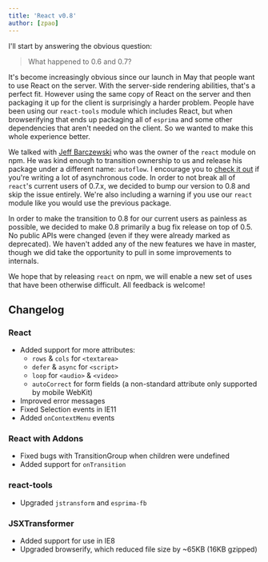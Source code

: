 ```yaml
---
title: 'React v0.8'
author: [zpao]
---
```


I'll start by answering the obvious question:

> What happened to 0.6 and 0.7?

It's become increasingly obvious since our launch in May that people want to use React on the server. With the server-side rendering abilities, that's a perfect fit. However using the same copy of React on the server and then packaging it up for the client is surprisingly a harder problem. People have been using our `react-tools` module which includes React, but when browserifying that ends up packaging all of `esprima` and some other dependencies that aren't needed on the client. So we wanted to make this whole experience better.

We talked with [Jeff Barczewski][jeff] who was the owner of the `react` module on npm. He was kind enough to transition ownership to us and release his package under a different name: `autoflow`. I encourage you to [check it out][autoflow] if you're writing a lot of asynchronous code. In order to not break all of `react`'s current users of 0.7.x, we decided to bump our version to 0.8 and skip the issue entirely. We're also including a warning if you use our `react` module like you would use the previous package.

In order to make the transition to 0.8 for our current users as painless as possible, we decided to make 0.8 primarily a bug fix release on top of 0.5. No public APIs were changed (even if they were already marked as deprecated). We haven't added any of the new features we have in master, though we did take the opportunity to pull in some improvements to internals.

We hope that by releasing `react` on npm, we will enable a new set of uses that have been otherwise difficult. All feedback is welcome!

## Changelog

### React

- Added support for more attributes:
  - `rows` & `cols` for `<textarea>`
  - `defer` & `async` for `<script>`
  - `loop` for `<audio>` & `<video>`
  - `autoCorrect` for form fields (a non-standard attribute only supported by mobile WebKit)
- Improved error messages
- Fixed Selection events in IE11
- Added `onContextMenu` events

### React with Addons

- Fixed bugs with TransitionGroup when children were undefined
- Added support for `onTransition`

### react-tools

- Upgraded `jstransform` and `esprima-fb`

### JSXTransformer

- Added support for use in IE8
- Upgraded browserify, which reduced file size by ~65KB (16KB gzipped)

[jeff]: https://github.com/jeffbski
[autoflow]: https://github.com/jeffbski/autoflow
